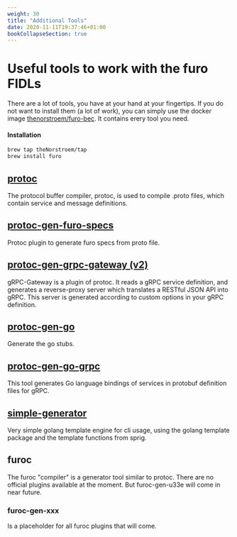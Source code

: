 ```yaml
---
weight: 30
title: "Additional Tools"
date: 2020-11-11T19:37:46+01:00
bookCollapseSection: true
---
```

# Useful tools to work with the furo FIDLs
There are a lot of tools, you have at your hand at your fingertips. If you do not want to install them (a lot of work), you can
simply use the docker image [thenorstroem/furo-bec](./BEC/). It contains erery tool you need.
 
#### Installation
```bash
brew tap theNorstroem/tap
brew install furo
```
 
## [protoc](https://github.com/protocolbuffers/protobuf)
The protocol buffer compiler, protoc, is used to compile .proto files, which contain service and message definitions. 


## [protoc-gen-furo-specs](https://github.com/theNorstroem/protoc-gen-furo-specs)
Protoc plugin to generate furo specs from proto file.

## [protoc-gen-grpc-gateway (v2)](https://grpc-ecosystem.github.io/grpc-gateway/#getting-started)
gRPC-Gateway is a plugin of protoc. It reads a gRPC service definition, and generates a reverse-proxy server which translates a RESTful JSON API into gRPC. This server is generated according to custom options in your gRPC definition.


## [protoc-gen-go](https://grpc.io/docs/languages/go/quickstart/)
Generate the go stubs.
## [protoc-gen-go-grpc](https://github.com/grpc/grpc-go/tree/master/cmd/protoc-gen-go-grpc)
This tool generates Go language bindings of services in protobuf definition files for gRPC.

## [simple-generator](https://github.com/theNorstroem/simple-generator)
Very simple golang template engine for cli usage, using the golang template package and the template functions from sprig.

## furoc
The furoc "compiler" is a generator tool similar to protoc.
There are no official plugins available at the moment. But furoc-gen-u33e will come in near future.

### furoc-gen-xxx
Is a placeholder for all furoc plugins that will come.
